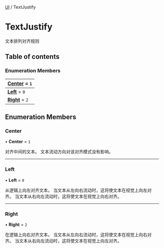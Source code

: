 [UI](../groups/Core.UI.md) / TextJustify

# TextJustify <Badge type="tip" text="Enumeration" /> <Score text="TextJustify" />

<p class="content-big"> 文本排列对齐规则 </p>

## Table of contents

### Enumeration Members <Score text="Enumeration" /> 
| **[Center](mw.TextJustify.md#center)** = ``1``  |
| :----- |
| **[Left](mw.TextJustify.md#left)** = ``0`` |
| **[Right](mw.TextJustify.md#right)** = ``2`` |

## Enumeration Members

### Center <Score text="Center" /> 

• **Center** = ``1``

对齐中间的文本。
文本流动方向对该对齐模式没有影响。

___

### Left <Score text="Left" /> 

• **Left** = ``0``

从逻辑上向左对齐文本。
当文本从左向右流动时，这将使文本在视觉上向左对齐。
当文本从右向左流动时，这将使文本在视觉上向右对齐。

___

### Right <Score text="Right" /> 

• **Right** = ``2``

在逻辑上向右对齐文本。
当文本从左向右流动时，这将使文本在视觉上向右对齐。
当文本从右向左流动时，这将使文本在视觉上向左对齐。
